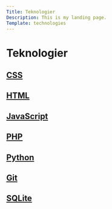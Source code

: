 ```yaml
---
Title: Teknologier
Description: This is my landing page.
Template: technologies
---
```


Teknologier
==========================

<div class="tech-box css-box">
    <a class="box-shadow" href="technology/css">
    <h2>CSS</h2>
    </a>
</div>

<div class="tech-box html-box">
    <a class="box-shadow" href="technology/html">
    <h2>HTML</h2>
    </a>
</div>

<div class="tech-box js-box">
    <a class="box-shadow" href="technology/javascript">
    <h2>JavaScript</h2>
    </a>
</div>

<div class="tech-box php-box">
    <a class="box-shadow" href="technology/php">
    <h2>PHP</h2>
    </a>
</div>

<div class="tech-box python-box">
    <a class="box-shadow" href="technology/python">
    <h2>Python</h2>
    </a>
</div>

<div class="tech-box git-box">
    <a class="box-shadow" href="technology/git">
    <h2>Git</h2>
    </a>
</div>

<div class="tech-box sqlite-box">
    <a class="box-shadow" href="technology/sqlite">
    <h2>SQLite</h2>
    </a>
</div>